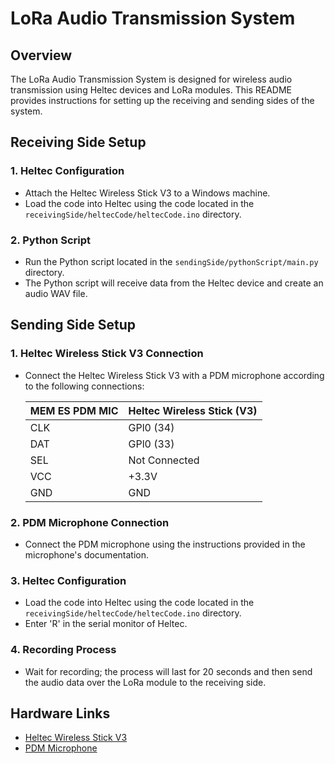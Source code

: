 # LoRa Audio Transmission System

## Overview

The LoRa Audio Transmission System is designed for wireless audio transmission using Heltec devices and LoRa modules. This README provides instructions for setting up the receiving and sending sides of the system.

## Receiving Side Setup

### 1. Heltec Configuration

- Attach the Heltec Wireless Stick V3 to a Windows machine.
- Load the code into Heltec using the code located in the `receivingSide/heltecCode/heltecCode.ino` directory.

### 2. Python Script

- Run the Python script located in the `sendingSide/pythonScript/main.py` directory.
- The Python script will receive data from the Heltec device and create an audio WAV file.

## Sending Side Setup

### 1. Heltec Wireless Stick V3 Connection

- Connect the Heltec Wireless Stick V3 with a PDM microphone according to the following connections:

  | MEM ES PDM MIC | Heltec Wireless Stick (V3) |
  |----------------|-----------------------------|
  | CLK            | GPl0 (34)                   |
  | DAT            | GPl0 (33)                   |
  | SEL            | Not Connected               |
  | VCC            | +3.3V                       |
  | GND            | GND                         |

### 2. PDM Microphone Connection

- Connect the PDM microphone using the instructions provided in the microphone's documentation.

### 3. Heltec Configuration

- Load the code into Heltec using the code located in the `receivingSide/heltecCode/heltecCode.ino` directory.
- Enter 'R' in the serial monitor of Heltec.

### 4. Recording Process

- Wait for recording; the process will last for 20 seconds and then send the audio data over the LoRa module to the receiving side.

## Hardware Links

- [Heltec Wireless Stick V3](https://heltec.org/project/wireless-stick-v3/)
- [PDM Microphone](https://www.aliexpress.com/item/1005002110339161.html?spm=a2g0o.productlist.main.11.27426d97mgGNL1&algo_pvid=16326bb1-ca12-441e-81d3-f1efbe43a8f7&algo_exp_id=16326bb1-ca12-441e-81d3-f1efbe43a8f7-5&pdp_npi=4%40dis%21PKR%211758.96%211055.38%21%21%215.95%21%21%402101f4a016951429684842087ef983%2112000018771149036%21sea%21PK%213589218214%21S&curPageLogUid=4loBUASSln7x)

